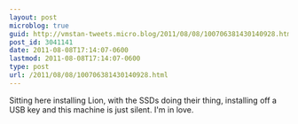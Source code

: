 ```yaml
---
layout: post
microblog: true
guid: http://vmstan-tweets.micro.blog/2011/08/08/100706381430140928.html
post_id: 3041141
date: 2011-08-08T17:14:07-0600
lastmod: 2011-08-08T17:14:07-0600
type: post
url: /2011/08/08/100706381430140928.html
---
```

Sitting here installing Lion, with the SSDs doing their thing, installing off a USB key and this machine is just silent. I'm in love.
